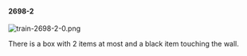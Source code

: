 #### 2698-2
![train-2698-2-0.png](https://github.com/lil-lab/nlvr/raw/master/nlvr/train/images/35/train-2698-2-0.png "train-2698-2-0.png")

There is a box with 2 items at most and a black item touching the wall.